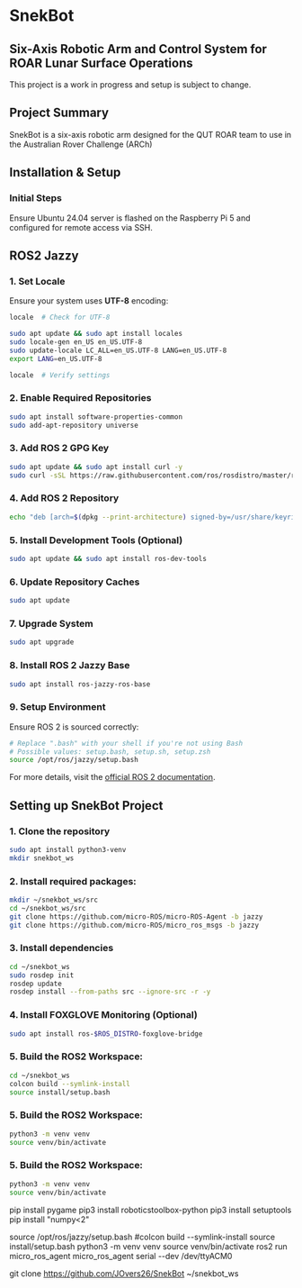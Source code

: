 # SnekBot

## Six-Axis Robotic Arm and Control System for ROAR Lunar Surface Operations
This project is a work in progress and setup is subject to change.

## Project Summary
SnekBot is a six-axis robotic arm designed for the QUT ROAR team to use in the Australian Rover Challenge (ARCh)



## Installation & Setup
### Initial Steps
Ensure Ubuntu 24.04 server is flashed on the Raspberry Pi 5 and configured for remote access via SSH.

## ROS2 Jazzy
### **1. Set Locale**
Ensure your system uses **UTF-8** encoding:
```sh
locale  # Check for UTF-8

sudo apt update && sudo apt install locales
sudo locale-gen en_US en_US.UTF-8
sudo update-locale LC_ALL=en_US.UTF-8 LANG=en_US.UTF-8
export LANG=en_US.UTF-8

locale  # Verify settings
```

### **2. Enable Required Repositories**
```sh
sudo apt install software-properties-common
sudo add-apt-repository universe
```

### **3. Add ROS 2 GPG Key**
```sh
sudo apt update && sudo apt install curl -y
sudo curl -sSL https://raw.githubusercontent.com/ros/rosdistro/master/ros.key -o /usr/share/keyrings/ros-archive-keyring.gpg
```

### **4. Add ROS 2 Repository**
```sh
echo "deb [arch=$(dpkg --print-architecture) signed-by=/usr/share/keyrings/ros-archive-keyring.gpg] http://packages.ros.org/ros2/ubuntu $(. /etc/os-release && echo $UBUNTU_CODENAME) main" | sudo tee /etc/apt/sources.list.d/ros2.list > /dev/null
```

### **5. Install Development Tools (Optional)**
```sh
sudo apt update && sudo apt install ros-dev-tools
```

### **6. Update Repository Caches**
```sh
sudo apt update
```

### **7. Upgrade System**
```sh
sudo apt upgrade
```

### **8. Install ROS 2 Jazzy Base**
```sh
sudo apt install ros-jazzy-ros-base
```

### **9. Setup Environment**
Ensure ROS 2 is sourced correctly:
```sh
# Replace ".bash" with your shell if you're not using Bash
# Possible values: setup.bash, setup.sh, setup.zsh
source /opt/ros/jazzy/setup.bash
```
For more details, visit the [official ROS 2 documentation](https://docs.ros.org/en/jazzy/Installation/Ubuntu-Install-Debs.html).

## Setting up SnekBot Project
### **1. Clone the repository**
```sh
sudo apt install python3-venv
mkdir snekbot_ws
```

### **2. Install required packages:**
```sh
mkdir ~/snekbot_ws/src
cd ~/snekbot_ws/src
git clone https://github.com/micro-ROS/micro-ROS-Agent -b jazzy
git clone https://github.com/micro-ROS/micro_ros_msgs -b jazzy
```

### **3. Install dependencies**
```sh
cd ~/snekbot_ws
sudo rosdep init
rosdep update
rosdep install --from-paths src --ignore-src -r -y
```

### **4. Install FOXGLOVE Monitoring (Optional)**
```sh
sudo apt install ros-$ROS_DISTRO-foxglove-bridge
```

### **5. Build the ROS2 Workspace:**
```sh
cd ~/snekbot_ws
colcon build --symlink-install
source install/setup.bash
```

### **5. Build the ROS2 Workspace:**
```sh
python3 -m venv venv
source venv/bin/activate
```

### **5. Build the ROS2 Workspace:**
```sh
python3 -m venv venv
source venv/bin/activate
```

pip install pygame
pip3 install roboticstoolbox-python
pip3 install setuptools
pip install "numpy<2"


source /opt/ros/jazzy/setup.bash
#colcon build --symlink-install
source install/setup.bash
python3 -m venv venv
source venv/bin/activate
ros2 run micro_ros_agent micro_ros_agent serial --dev /dev/ttyACM0

git clone https://github.com/JOvers26/SnekBot ~/snekbot_ws